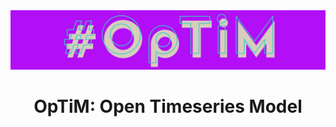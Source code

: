 
<div align="center">

<img src="./assets/logo.png" alt="OpTiM" width="800" style="margin-left:'auto' margin-right:'auto' display:'block'"/>

<h1>
OpTiM: Open Timeseries Model
</h1>

</div>
